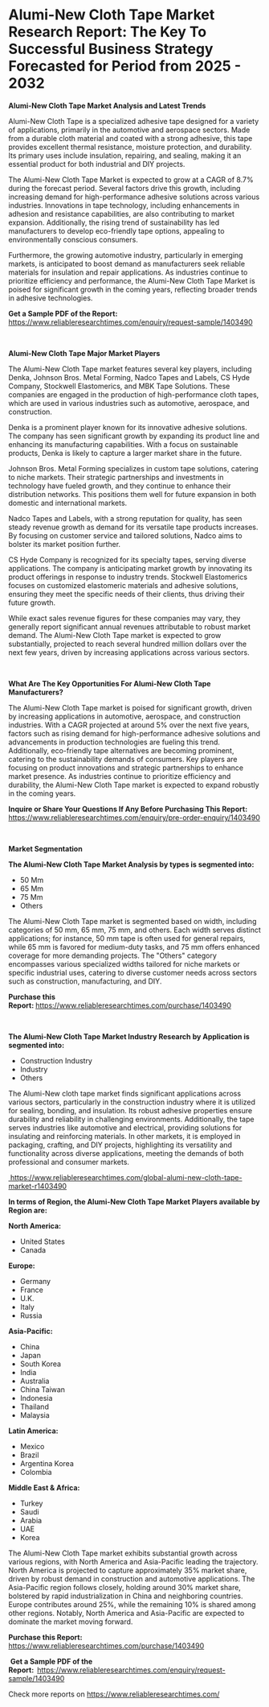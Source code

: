 <p><h1>Alumi-New Cloth Tape Market Research Report: The Key To Successful Business Strategy Forecasted for Period from 2025 - 2032</h1></p><p><strong>Alumi-New Cloth Tape Market Analysis and Latest Trends</strong></p>
<p><p>Alumi-New Cloth Tape is a specialized adhesive tape designed for a variety of applications, primarily in the automotive and aerospace sectors. Made from a durable cloth material and coated with a strong adhesive, this tape provides excellent thermal resistance, moisture protection, and durability. Its primary uses include insulation, repairing, and sealing, making it an essential product for both industrial and DIY projects.</p><p>The Alumi-New Cloth Tape Market is expected to grow at a CAGR of 8.7% during the forecast period. Several factors drive this growth, including increasing demand for high-performance adhesive solutions across various industries. Innovations in tape technology, including enhancements in adhesion and resistance capabilities, are also contributing to market expansion. Additionally, the rising trend of sustainability has led manufacturers to develop eco-friendly tape options, appealing to environmentally conscious consumers.</p><p>Furthermore, the growing automotive industry, particularly in emerging markets, is anticipated to boost demand as manufacturers seek reliable materials for insulation and repair applications. As industries continue to prioritize efficiency and performance, the Alumi-New Cloth Tape Market is poised for significant growth in the coming years, reflecting broader trends in adhesive technologies.</p></p>
<p><strong>Get a Sample PDF of the Report:&nbsp;</strong> <a href="https://www.reliableresearchtimes.com/enquiry/request-sample/1403490?utm_campaign=3517&utm_medium=2&utm_source=Github&utm_content=ia&utm_term=28032025&utm_id=alumi-new-cloth-tape">https://www.reliableresearchtimes.com/enquiry/request-sample/1403490</a></p>
<p>&nbsp;</p>
<p><strong>Alumi-New Cloth Tape Major Market Players</strong></p>
<p><p>The Alumi-New Cloth Tape market features several key players, including Denka, Johnson Bros. Metal Forming, Nadco Tapes and Labels, CS Hyde Company, Stockwell Elastomerics, and MBK Tape Solutions. These companies are engaged in the production of high-performance cloth tapes, which are used in various industries such as automotive, aerospace, and construction.</p><p>Denka is a prominent player known for its innovative adhesive solutions. The company has seen significant growth by expanding its product line and enhancing its manufacturing capabilities. With a focus on sustainable products, Denka is likely to capture a larger market share in the future.</p><p>Johnson Bros. Metal Forming specializes in custom tape solutions, catering to niche markets. Their strategic partnerships and investments in technology have fueled growth, and they continue to enhance their distribution networks. This positions them well for future expansion in both domestic and international markets.</p><p>Nadco Tapes and Labels, with a strong reputation for quality, has seen steady revenue growth as demand for its versatile tape products increases. By focusing on customer service and tailored solutions, Nadco aims to bolster its market position further.</p><p>CS Hyde Company is recognized for its specialty tapes, serving diverse applications. The company is anticipating market growth by innovating its product offerings in response to industry trends. Stockwell Elastomerics focuses on customized elastomeric materials and adhesive solutions, ensuring they meet the specific needs of their clients, thus driving their future growth.</p><p>While exact sales revenue figures for these companies may vary, they generally report significant annual revenues attributable to robust market demand. The Alumi-New Cloth Tape market is expected to grow substantially, projected to reach several hundred million dollars over the next few years, driven by increasing applications across various sectors.</p></p>
<p>&nbsp;</p>
<p><strong>What Are The Key Opportunities For Alumi-New Cloth Tape Manufacturers?</strong></p>
<p><p>The Alumi-New Cloth Tape market is poised for significant growth, driven by increasing applications in automotive, aerospace, and construction industries. With a CAGR projected at around 5% over the next five years, factors such as rising demand for high-performance adhesive solutions and advancements in production technologies are fueling this trend. Additionally, eco-friendly tape alternatives are becoming prominent, catering to the sustainability demands of consumers. Key players are focusing on product innovations and strategic partnerships to enhance market presence. As industries continue to prioritize efficiency and durability, the Alumi-New Cloth Tape market is expected to expand robustly in the coming years.</p></p>
<p><strong>Inquire or Share Your Questions If Any Before Purchasing This Report:</strong> <a href="https://www.reliableresearchtimes.com/enquiry/pre-order-enquiry/1403490?utm_campaign=3517&utm_medium=2&utm_source=Github&utm_content=ia&utm_term=28032025&utm_id=alumi-new-cloth-tape">https://www.reliableresearchtimes.com/enquiry/pre-order-enquiry/1403490</a></p>
<p>&nbsp;</p>
<p><strong>Market Segmentation</strong></p>
<p><strong>The Alumi-New Cloth Tape Market Analysis by types is segmented into:</strong></p>
<p><ul><li>50 Mm</li><li>65 Mm</li><li>75 Mm</li><li>Others</li></ul></p>
<p><p>The Alumi-New Cloth Tape market is segmented based on width, including categories of 50 mm, 65 mm, 75 mm, and others. Each width serves distinct applications; for instance, 50 mm tape is often used for general repairs, while 65 mm is favored for medium-duty tasks, and 75 mm offers enhanced coverage for more demanding projects. The "Others" category encompasses various specialized widths tailored for niche markets or specific industrial uses, catering to diverse customer needs across sectors such as construction, manufacturing, and DIY.</p></p>
<p><strong>Purchase this Report:&nbsp;</strong><a href="https://www.reliableresearchtimes.com/purchase/1403490?utm_campaign=3517&utm_medium=2&utm_source=Github&utm_content=ia&utm_term=28032025&utm_id=alumi-new-cloth-tape">https://www.reliableresearchtimes.com/purchase/1403490</a></p>
<p>&nbsp;</p>
<p><strong>The Alumi-New Cloth Tape Market Industry Research by Application is segmented into:</strong></p>
<p><ul><li>Construction Industry</li><li>Industry</li><li>Others</li></ul></p>
<p><p>The Alumi-New cloth tape market finds significant applications across various sectors, particularly in the construction industry where it is utilized for sealing, bonding, and insulation. Its robust adhesive properties ensure durability and reliability in challenging environments. Additionally, the tape serves industries like automotive and electrical, providing solutions for insulating and reinforcing materials. In other markets, it is employed in packaging, crafting, and DIY projects, highlighting its versatility and functionality across diverse applications, meeting the demands of both professional and consumer markets.</p></p>
<p><a href="https://www.reliableresearchtimes.com/global-alumi-new-cloth-tape-market-r1403490?utm_campaign=3517&utm_medium=2&utm_source=Github&utm_content=ia&utm_term=28032025&utm_id=alumi-new-cloth-tape">&nbsp;https://www.reliableresearchtimes.com/global-alumi-new-cloth-tape-market-r1403490</a></p>
<p><strong>In terms of Region, the Alumi-New Cloth Tape Market Players available by Region are:</strong></p>
<p>
    <p> <strong> North America: </strong>
        <ul>
            <li>United States</li>
            <li>Canada</li>
        </ul>
        </p> 
    <p> <strong> Europe: </strong>
        <ul>
            <li>Germany</li>
            <li>France</li>
            <li>U.K.</li>
            <li>Italy</li>
            <li>Russia</li>
        </ul>
        </p> 
    <p> <strong> Asia-Pacific: </strong>
        <ul>
            <li>China</li>
            <li>Japan</li>
            <li>South Korea</li>
            <li>India</li>
            <li>Australia</li>
            <li>China Taiwan</li>
            <li>Indonesia</li>
            <li>Thailand</li>
            <li>Malaysia</li>
        </ul>
        </p> 
    <p> <strong> Latin America: </strong>
        <ul>
            <li>Mexico</li>
            <li>Brazil</li>
            <li>Argentina Korea</li>
            <li>Colombia</li>
        </ul>
        </p> 
    <p> <strong> Middle East & Africa: </strong>
        <ul>
            <li>Turkey</li>
            <li>Saudi</li>
            <li>Arabia</li>
            <li>UAE</li>
            <li>Korea</li>
        </ul>
    </p>
    </p>
<p><p>The Alumi-New Cloth Tape market exhibits substantial growth across various regions, with North America and Asia-Pacific leading the trajectory. North America is projected to capture approximately 35% market share, driven by robust demand in construction and automotive applications. The Asia-Pacific region follows closely, holding around 30% market share, bolstered by rapid industrialization in China and neighboring countries. Europe contributes around 25%, while the remaining 10% is shared among other regions. Notably, North America and Asia-Pacific are expected to dominate the market moving forward.</p></p>
<p><strong>Purchase this Report: </strong><a href="https://www.reliableresearchtimes.com/purchase/1403490?utm_campaign=3517&utm_medium=2&utm_source=Github&utm_content=ia&utm_term=28032025&utm_id=alumi-new-cloth-tape">https://www.reliableresearchtimes.com/purchase/1403490</a></p>
<p>&nbsp;<strong>Get a Sample PDF of the Report:&nbsp;&nbsp;</strong><a href="https://www.reliableresearchtimes.com/enquiry/request-sample/1403490?utm_campaign=3517&utm_medium=2&utm_source=Github&utm_content=ia&utm_term=28032025&utm_id=alumi-new-cloth-tape">https://www.reliableresearchtimes.com/enquiry/request-sample/1403490</a></p>
<p><strong></strong></p>
<p>Check more reports on <a href="https://www.reliableresearchtimes.com/?utm_campaign=3517&utm_medium=2&utm_source=Github&utm_content=ia&utm_term=28032025&utm_id=alumi-new-cloth-tape">https://www.reliableresearchtimes.com/</a></p>